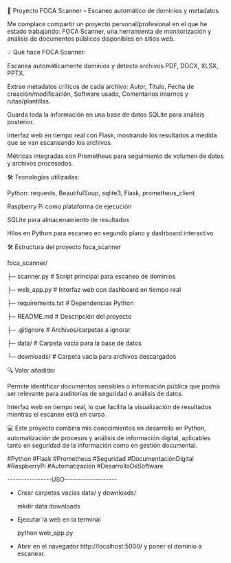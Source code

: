 🚀 Proyecto FOCA Scanner – Escaneo automático de dominios y metadatos

Me complace compartir un proyecto personal/profesional en el que he estado trabajando: FOCA Scanner, una herramienta de monitorización y análisis de documentos públicos disponibles en sitios web.

💡 Qué hace FOCA Scanner:

Escanea automáticamente dominios y detecta archivos PDF, DOCX, XLSX, PPTX.

Extrae metadatos críticos de cada archivo: Autor, Título, Fecha de creación/modificación, Software usado, Comentarios internos y rutas/plantillas.

Guarda toda la información en una base de datos SQLite para análisis posterior.

Interfaz web en tiempo real con Flask, mostrando los resultados a medida que se van escaneando los archivos.

Métricas integradas con Prometheus para seguimiento de volumen de datos y archivos procesados.

🛠 Tecnologías utilizadas:

Python: requests, BeautifulSoup, sqlite3, Flask, prometheus_client

Raspberry Pi como plataforma de ejecución

SQLite para almacenamiento de resultados

Hilos en Python para escaneo en segundo plano y dashboard interactivo

🛠 Estructura del proyecto foca_scanner

foca_scanner/

├─ scanner.py # Script principal para escaneo de dominios

├─ web_app.py # Interfaz web con dashboard en tiempo real

├─ requirements.txt # Dependencias Python

├─ README.md # Descripción del proyecto

├─ .gitignore # Archivos/carpetas a ignorar

├─ data/ # Carpeta vacía para la base de datos

└─ downloads/ # Carpeta vacía para archivos descargados

🔍 Valor añadido:

Permite identificar documentos sensibles o información pública que podría ser relevante para auditorías de seguridad o análisis de datos.

Interfaz web en tiempo real, lo que facilita la visualización de resultados mientras el escaneo está en curso.

💻 Este proyecto combina mis conocimientos en desarrollo en Python, automatización de procesos y análisis de información digital, aplicables tanto en seguridad de la información como en gestión documental.

#Python #Flask #Prometheus #Seguridad #DocumentaciónDigital #RaspberryPi #Automatización #DesarrolloDeSoftware

----------------USO-------------------

- Crear carpetas vacías data/ y downloads/
  
  mkdir data downloads

- Ejecutar la web en la terminal
  
  python web_app.py
  
- Abrir en el navegador http://localhost:5000/ y poner el dominio a escanear.
